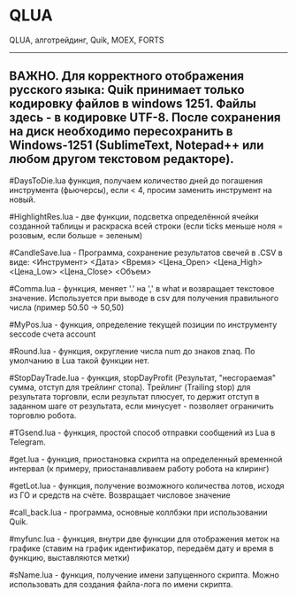# QLUA
QLUA, алготрейдинг, Quik, MOEX, FORTS

-------------------------------------------------
ВАЖНО. Для корректного отображения русского языка: Quik принимает только кодировку файлов в windows 1251. Файлы здесь - в кодировке UTF-8. После сохранения на диск необходимо пересохранить в Windows-1251 (SublimeText, Notepad++ или любом другом текстовом редакторе).
-------------------------------------------------

#DaysToDie.lua функция, получаем количество дней до погашения инструмента (фьючерсы), если < 4, просим заменить инструмент на новый.

#HighlightRes.lua - две функции, подсветка определённой ячейки созданной таблицы и раскраска всей строки (если ticks меньше ноля = розовым, если больше = зеленым)

#CandleSave.lua - Программа, сохранение результатов свечей в .CSV в виде: <Инструмент> <Дата> <Время> <Цена_Open> <Цена_High> <Цена_Low> <Цена_Close> <Объем>

#Comma.lua - функция, меняет '.' на ',' в what и возвращает текстовое значение. Используется при выводе в csv для получения правильного числа (пример 50.50 -> 50,50)

#MyPos.lua - функция, определение текущей позиции по инструменту seccode счета account

#Round.lua - функция, округление числа num до знаков znaq. По умолчанию в Lua такой функции нет.

#StopDayTrade.lua - функция, stopDayProfit (Результат, "несгораемая" сумма, отступ для трейлинг стопа). Трейлинг (Trailing stop) для результата торговли, если результат плюсует, то держит отступ в заданном шаге от результата, если минусует - позволяет ограничить торговлю робота.

#TGsend.lua - функция, простой способ отправки сообщений из Lua в Telegram.

#get.lua - функция, приостановка скрипта на определенный временной интервал (к примеру, приостанавливаем работу робота на клиринг)

#getLot.lua - функция, получение возможного количества лотов, исходя из ГО и средств на счёте. Возвращает числовое значение

#call_back.lua - программа, основные коллбэки при использовании Quik.

#myfunc.lua - функция, внутри две функции для отображения меток на графике (ставим на график идентификатор, передаём дату и время в функцию, выставляются метки)

#sName.lua - функция, получение имени запущенного скрипта. Можно использовать для создания файла-лога по имени скрипта.

